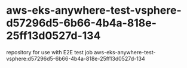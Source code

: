 # aws-eks-anywhere-test-vsphere-d57296d5-6b66-4b4a-818e-25ff13d0527d-134
repository for use with E2E test job aws-eks-anywhere-test-vsphere:d57296d5-6b66-4b4a-818e-25ff13d0527d-134
